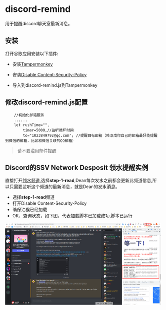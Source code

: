 # discord-remind 
用于提醒discord聊天室最新消息。

## 安装
打开谷歌应用安装以下插件:
- 安装[Tampermonkey](https://chrome.google.com/webstore/detail/tampermonkey/dhdgffkkebhmkfjojejmpbldmpobfkfo?hl=zh-TW)
- 安装[Disable Content-Security-Policy](https://chrome.google.com/webstore/detail/disable-content-security/ieelmcmcagommplceebfedjlakkhpden?hl=zh-CN)

- 导入到discord-remind.js到Tampermonkey


## 修改discord-remind.js配置
```
    //初始化邮箱服务
    ......
    let rushTime="",
        timer=5000,//监听循环时间
        to="1023849792@qq.com"; //提醒目标邮箱（修改成你自己的邮箱最好能提醒到微信的邮箱，比如和微信关联的QQ邮箱）
```
> 请不要滥用邮件提醒


## Discord的SSV Network Desposit 领水提醒实例 

直接打开[领水频道](https://discord.com/channels/936177490752319539/936275762942709800),选择**step-1-read**,Dean每次发水之前都会更新此频道信息,所以只需要监听这个频道的最新消息，就是Dean的发水消息。

- 选择**step-1-read**频道
- 打开Disable Content-Security-Policy
- 确保油猴已经加载
- OK，查询状态，如下图，代表加载脚本已加载成功,脚本已运行


![image](/assets/images/docs/discord-remind/img.min.png)
